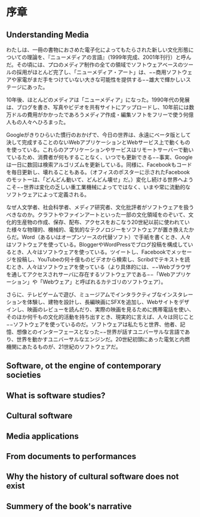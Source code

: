序章
====

Understanding Media
--

わたしは、一冊の書物におさめた電子化によってもたらされた新しい文化形態についての理論を、『ニューメディアの言語』（1999年完成、2001年刊行）と呼んだ。その頃には、プロのメディア制作の全ての領域でソフトウェアベースのツールの採用がほとんど完了し、「ニューメディア・アート」は、−−商用ソフトウェアや家電がまだ手をつけていない大きな可能性を提供する−−雄大で輝かしいステージにあった。
<!--
I called my earlier book-length account of the new cultural
forms enabled by computerization The Language of New Media
(completed in 1999, it came out in 2001). By that time, the process
of adoption of software-based tools in all areas of professional
media production was almost complete, and “new media art” was
in its heroic and vibrant stage—offering many possibilities not yet
touched by commercial software and consumer electronics.
-->

10年後、ほとんどのメディアは「ニューメディア」になった。1990年代の発展は、ブログを書き、写真やビデオを共有サイトにアップロードし、10年前には数万ドルの費用がかかったであろうメディア作成・編集ソフトをフリーで使う何億人もの人々へひろまった。

<!--
Ten years later, most media became “new media.” The developments
of the 1990s have been disseminated to the hundreds of
millions of people who are writing blogs, uploading photos and
videos to media sharing sites, and use free media authoring and
editing software tools that ten years earlier would have cost tens of
thousands of dollars
-->

Googleがきりひらいた慣行のおかげで、今日の世界は、永遠にベータ版として決して完成することのないWebアプリケーションとWebサービス上で動くものを使っている。これらのアプリケーションやサービスはリモートサーバーで動いているため、消費者が何もすることなく、いつでも更新できる−−事実、Googleは一日に数回は検索アルゴリズムを更新している。同様に、Facebookもコードを毎日更新し、壊れることもある。（オフィスのポスターに示されたFacebookのモットーは、「どんどん動いて、どんどん壊せ」だ。）変化し続ける世界へようこそ−−世界は変化の乏しい重工業機械によってではなく、いまや常に流動的なソフトウェアによって定義される。

<!--
Thanks to the practices pioneered by Google, the world is now
used to running on web applications and services that have never
been officially completed but remain forever in Beta stage. Since
these applications and services run on the remote servers, they can
be updated anytime without consumers having to do anything—
and in fact, Google is updating its search algorithm code a few
times a day. Similarly, Facebook is also updating its code daily,
and sometimes it breaks. (Facebook’s motto expressed in posters
around its offices is “Move Fast and Break Things.”) Welcome to
the world of permanent change—the world that is now defined
not by heavy industrial machines that change infrequently, but by
software that is always in flux.
-->

なぜ人文学者、社会科学者、メディア研究者、文化批評者がソフトウェアを扱うべきなのか。クラフトやファインアートといった一部の文化領域をのぞいて、文化的生産物の作成、保存、配布、アクセスをおこなう20世紀以前に使われていた様々な物理的、機械的、電気的なテクノロジーをソフトウェアが置き換えたからだ。Word（あるいはオープンソースの代替ソフト）で手紙を書くとき、人々はソフトウェアを使っている。BloggerやWordPressでブログ投稿を構成しているとき、人々はソフトウェアを使っている。ツイートし、Facebookでメッセージを投稿し、YouTubeの何十億ものビデオから検索し、Scribdでテキストを読むとき、人々はソフトウェアを使っている（より具体的には、−−Webブラウザを通してアクセスされサーバに存在するソフトウェアである−−「Webアプリケーション」や「Webウェア」と呼ばれるカテゴリのソフトウェア）。

<!--
Why should humanists, social scientists, media scholars, and
cultural critics care about software? Because outside of certain
cultural areas such as crafts and fine art, software has replaced a
diverse array of physical, mechanical, and electronic technologies
used before the twenty-first century to create, store, distribute and
access cultural artifacts. When you write a letter in Word (or its
open source alternative), you are using software. When you are
composing a blog post in Blogger or WordPress, you are using
software. When you tweet, post messages on Facebook, search
through billions of videos on YouTube, or read texts on Scribd,
you are using software (specifically, its category referred to as “web
applications” or “webware”—software which is accessed via web
browsers and which resides on the servers).
-->

さらに、テレビゲームで遊び、ミュージアムでインタラクティブなインスタレーションを体験し、建物を設計し、長編映画にSFXを追加し、Webサイトをデザインし、映画のレビューを読んだり、実際の映画を見るために携帯電話を使い、そのほか何千もの文化的活動を持ち出すとき、現実的に言えば、人々は同じこと−−ソフトウェアを使っているのだ。ソフトウェアは私たちと世界、他者、記憶、想像とのインターフェースとなった−−世界が話すユニバーサルな言語であり、世界を動かすユニバーサルなエンジンだ。20世紀初頭にあった電気と内燃機関にあたるものが、21世紀のソフトウェアだ。

<!--
And when you play a video game, explore an interactive installation
in a museum, design a building, create special effects for a
feature film, design a website, use a mobile phone to read a movie
review or to view the actual movie, and carry out thousands of
other cultural activities, in practical terms, you are doing the same
thing—using software. Software has become our interface to the
world, to others, to our memory and our imagination—a universal
language through which the world speaks, and a universal engine
on which the world runs. What electricity and the combustion
engine were to the early twentieth century, software is to the early
twenty-first century.
-->

Software, ot the engine of contemporary societies
--

What is software studies?
--

Cultural software
--

Media applications
--

From documents to performances
--

Why the history of cultural software does not exist
--

Summery of the book's narrative
--


